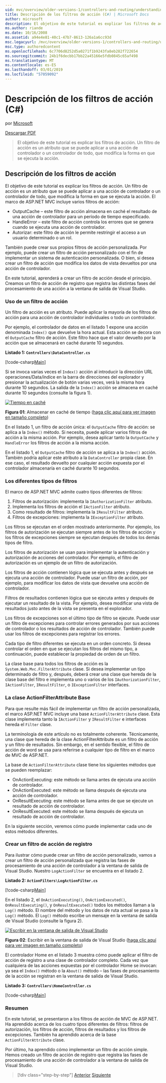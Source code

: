 ```yaml
---
uid: mvc/overview/older-versions-1/controllers-and-routing/understanding-action-filters-cs
title: Descripción de los filtros de acción (C#) | Microsoft Docs
author: microsoft
description: El objetivo de este tutorial es explicar los filtros de acción. Un filtro de acción es un atributo que se puede aplicar a una acción de controlador o un controlador todo...
ms.author: riande
ms.date: 10/16/2008
ms.assetid: a94e4e81-40c1-47b7-8613-126a1a6cc93d
msc.legacyurl: /mvc/overview/older-versions-1/controllers-and-routing/understanding-action-filters-cs
msc.type: authoredcontent
ms.openlocfilehash: 6c7706d8252d5a0271f1b9243fa8eb282f722654
ms.sourcegitcommit: 24b1f6decbb17bb22a45166e5fdb0845c65af498
ms.translationtype: MT
ms.contentlocale: es-ES
ms.lasthandoff: 03/01/2019
ms.locfileid: "57059092"
---
```

<a name="understanding-action-filters-c"></a>Descripción de los filtros de acción (C#)
====================
por [Microsoft](https://github.com/microsoft)

[Descargar PDF](http://download.microsoft.com/download/e/f/3/ef3f2ff6-7424-48f7-bdaa-180ef64c3490/ASPNET_MVC_Tutorial_14_CS.pdf)

> El objetivo de este tutorial es explicar los filtros de acción. Un filtro de acción es un atributo que se puede aplicar a una acción de controlador o un controlador de todo, que modifica la forma en que se ejecuta la acción.


## <a name="understanding-action-filters"></a>Descripción de los filtros de acción

El objetivo de este tutorial es explicar los filtros de acción. Un filtro de acción es un atributo que se puede aplicar a una acción de controlador o un controlador de todo, que modifica la forma en que se ejecuta la acción. El marco de ASP.NET MVC incluye varios filtros de acción:

- OutputCache – este filtro de acción almacena en caché el resultado de una acción de controlador para un período de tiempo especificado.
- HandleError – este filtro de acción controla los errores que se genera cuando se ejecuta una acción de controlador.
- Autorizar: este filtro de acción le permite restringir el acceso a un usuario determinado o un rol.

También puede crear sus propios filtros de acción personalizada. Por ejemplo, puede crear un filtro de acción personalizado con el fin de implementar un sistema de autenticación personalizada. O bien, si desea crear un filtro de acción que modifica los datos de vista devueltos por una acción de controlador.

En este tutorial, aprenderá a crear un filtro de acción desde el principio. Creamos un filtro de acción de registro que registra las distintas fases del procesamiento de una acción a la ventana de salida de Visual Studio.

### <a name="using-an-action-filter"></a>Uso de un filtro de acción

Un filtro de acción es un atributo. Puede aplicar la mayoría de los filtros de acción para una acción de controlador individuales o todo un controlador.

Por ejemplo, el controlador de datos en el listado 1 expone una acción denominada `Index()` que devuelve la hora actual. Esta acción se decora con el `OutputCache` filtro de acción. Este filtro hace que el valor devuelto por la acción que se almacenará en caché durante 10 segundos.

**Listado 1: `Controllers\DataController.cs`**

[!code-csharp[Main](understanding-action-filters-cs/samples/sample1.cs)]

Si se invoca varias veces el `Index()` acción al introducir la dirección URL operaciones/Data/índice en la barra de direcciones del explorador y presionar la actualización de botón varias veces, verá la misma hora durante 10 segundos. La salida de la `Index()` acción se almacena en caché durante 10 segundos (consulte la figura 1).


[![Tiempo en caché](understanding-action-filters-cs/_static/image2.png)](understanding-action-filters-cs/_static/image1.png)

**Figura 01**: Almacenar en caché de tiempo ([haga clic aquí para ver imagen en tamaño completo](understanding-action-filters-cs/_static/image3.png))


En el listado 1, un filtro de acción única: el `OutputCache` filtro de acción: se aplica a la `Index()` método. Si necesita, puede aplicar varios filtros de acción a la misma acción. Por ejemplo, desea aplicar tanto la `OutputCache` y `HandleError` los filtros de acción a la misma acción.

En el listado 1, el `OutputCache` filtro de acción se aplica a la `Index()` acción. También podría aplicar este atributo a la `DataController` propia clase. En ese caso, el resultado devuelto por cualquier acción expuesta por el controlador almacenaría en caché durante 10 segundos.

### <a name="the-different-types-of-filters"></a>Los diferentes tipos de filtros

El marco de ASP.NET MVC admite cuatro tipos diferentes de filtros:

1. Filtros de autorización: implementa la `IAuthorizationFilter` atributo.
2. Implementa los filtros de acción el `IActionFilter` atributo.
3. Como resultado de filtros: implementa la `IResultFilter` atributo.
4. Filtros de excepciones: implementa la `IExceptionFilter` atributo.

Los filtros se ejecutan en el orden mostrado anteriormente. Por ejemplo, los filtros de autorización se ejecutan siempre antes de los filtros de acción y los filtros de excepciones siempre se ejecutan después de todos los demás tipos de filtro.

Los filtros de autorización se usan para implementar la autenticación y autorización de acciones del controlador. Por ejemplo, el filtro de autorización es un ejemplo de un filtro de autorización.

Los filtros de acción contienen lógica que se ejecuta antes y después se ejecuta una acción de controlador. Puede usar un filtro de acción, por ejemplo, para modificar los datos de vista que devuelve una acción de controlador.

Filtros de resultados contienen lógica que se ejecuta antes y después de ejecutar un resultado de la vista. Por ejemplo, desea modificar una vista de resultados justo antes de la vista se presenta en el explorador.

Los filtros de excepciones son el último tipo de filtro se ejecute. Puede usar un filtro de excepciones para controlar errores generados por sus acciones de controlador o los resultados de acción de controlador. También puede usar los filtros de excepciones para registrar los errores.

Cada tipo de filtro diferentes se ejecuta en un orden concreto. Si desea controlar el orden en que se ejecutan los filtros del mismo tipo, a continuación, puede establecer la propiedad de orden de un filtro.

La clase base para todos los filtros de acción es la `System.Web.Mvc.FilterAttribute` clase. Si desea implementar un tipo determinado de filtro y, después, deberá crear una clase que hereda de la clase base del filtro e implementa uno o varios de los `IAuthorizationFilter`, `IActionFilter`, `IResultFilter`, o `IExceptionFilter` interfaces.

### <a name="the-base-actionfilterattribute-class"></a>La clase ActionFilterAttribute Base

Para que resulte más fácil de implementar un filtro de acción personalizada, el marco ASP.NET MVC incluye una base `ActionFilterAttribute` clase. Esta clase implementa tanto la `IActionFilter` y `IResultFilter` e interfaces hereda el `Filter` clase.

La terminología de este artículo no es totalmente coherente. Técnicamente, una clase que hereda de la clase ActionFilterAttribute es un filtro de acción y un filtro de resultados. Sin embargo, en el sentido flexible, el filtro de acción de word se usa para referirse a cualquier tipo de filtro en el marco de MVC de ASP.NET.

La base de `ActionFilterAttribute` clase tiene los siguientes métodos que se pueden reemplazar:

- OnActionExecuting: este método se llama antes de ejecuta una acción de controlador.
- OnActionExecuted: este método se llama después de ejecuta una acción de controlador.
- OnResultExecuting: este método se llama antes de que se ejecute un resultado de acción de controlador.
- OnResultExecuted: este método se llama después de ejecuta un resultado de acción de controlador.

En la siguiente sección, veremos cómo puede implementar cada uno de estos métodos diferentes.

### <a name="creating-a-log-action-filter"></a>Crear un filtro de acción de registro

Para ilustrar cómo puede crear un filtro de acción personalizado, vamos a crear un filtro de acción personalizada que registra las fases de procesamiento de una acción de controlador a la ventana de salida de Visual Studio. Nuestro `LogActionFilter` se encuentra en el listado 2.

**Listado 2: `ActionFilters\LogActionFilter.cs`**

[!code-csharp[Main](understanding-action-filters-cs/samples/sample2.cs)]

En el listado 2, el `OnActionExecuting()`, `OnActionExecuted()`, `OnResultExecuting()`, y `OnResultExecuted()` todos los métodos llaman a la `Log()` método. El nombre del método y los datos de ruta actual se pasa a la `Log()` método. El `Log()` método escribe un mensaje en la ventana de salida de Visual Studio (consulte la figura 2).


[![Escribir en la ventana de salida de Visual Studio](understanding-action-filters-cs/_static/image5.png)](understanding-action-filters-cs/_static/image4.png)

**Figura 02**: Escribir en la ventana de salida de Visual Studio ([haga clic aquí para ver imagen en tamaño completo](understanding-action-filters-cs/_static/image6.png))


El controlador Home en el listado 3 muestra cómo puede aplicar el filtro de acción de registro a una clase de controlador completo. Cada vez que cualquiera de las acciones expuestas por el controlador Home se invocan: ya sea el `Index()` método o la `About()` método – las fases de procesamiento de la acción se registran en la ventana de salida de Visual Studio.

**Listado 3: `Controllers\HomeController.cs`**

[!code-csharp[Main](understanding-action-filters-cs/samples/sample3.cs)]

### <a name="summary"></a>Resumen

En este tutorial, se presentaron a los filtros de acción de MVC de ASP.NET. Ha aprendido acerca de los cuatro tipos diferentes de filtros: filtros de autorización, los filtros de acción, filtros de resultados y los filtros de excepciones. También ha aprendido acerca de la base `ActionFilterAttribute` clase.

Por último, ha aprendido cómo implementar un filtro de acción simple. Hemos creado un filtro de acción de registro que registra las fases de procesamiento de una acción de controlador a la ventana de salida de Visual Studio.

> [!div class="step-by-step"]
> [Anterior](asp-net-mvc-routing-overview-cs.md)
> [Siguiente](improving-performance-with-output-caching-cs.md)
